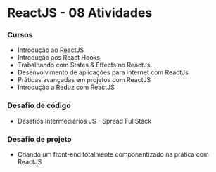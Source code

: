 # ReactJS - 08 Atividades

### Cursos
 * Introdução ao ReactJS
 * Introdução aos React Hooks
 * Trabalhando com States & Effects no ReactJs
 * Desenvolvimento de aplicações para internet com ReactJs
 * Práticas avançadas em projetos com ReactJS
 * Introdução a Reduz com ReactJS

### Desafio de código
 * Desafios Intermediários JS - Spread FullStack

### Desafio de projeto
 * Criando um front-end totalmente componentizado na prática com ReactJS

